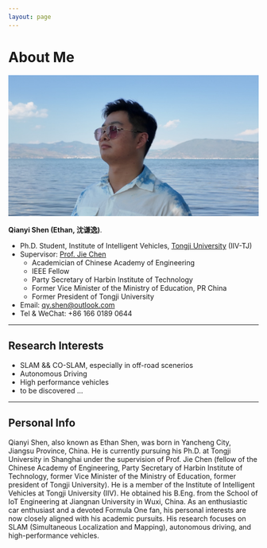 ```yaml
---
layout: page
---
```


# About Me

<img src="qianyishen.jpg" class="floatpic">

**Qianyi Shen (Ethan, 沈谦逸)**.<br>

- Ph.D. Student, Institute of Intelligent Vehicles, [Tongji University](https://www.tongji.edu.cn/) (IIV-TJ)
- Supervisor: [Prof. Jie Chen](https://see.tongji.edu.cn/info/1369/10791.htm)
  - Academician of Chinese Academy of Engineering
  - IEEE Fellow
  - Party Secretary of Harbin Institute of Technology
  - Former Vice Minister of the Ministry of Education, PR China
  - Former President of Tongji University
- Email: [qy.shen@outlook.com](mailto:qy.shen@outlook.com)
- Tel & WeChat: +86 166 0189 0644

---

## Research Interests

- SLAM && CO-SLAM, especially in off-road scenerios
- Autonomous Driving
- High performance vehicles
- to be discovered ...


---

## Personal Info
Qianyi Shen, also known as Ethan Shen, was born in Yancheng City, Jiangsu Province, China. He is currently pursuing his Ph.D. at Tongji University in Shanghai under the supervision of Prof. Jie Chen (fellow of the Chinese Academy of Engineering, Party Secretary of Harbin Institute of Technology, former Vice Minister of the Ministry of Education, former president of Tongji University). He is a member of the Institute of Intelligent Vehicles at Tongji University (IIV). He obtained his B.Eng. from the School of IoT Engineering at Jiangnan University in Wuxi, China. As an enthusiastic car enthusiast and a devoted Formula One fan, his personal interests are now closely aligned with his academic pursuits. His research focuses on SLAM (Simultaneous Localization and Mapping), autonomous driving, and high-performance vehicles.

<br>